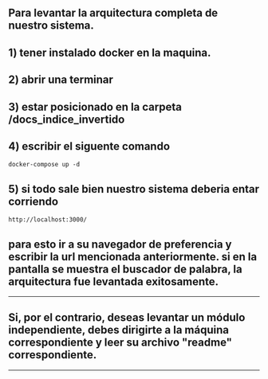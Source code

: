 ## Para levantar  la arquitectura completa  de nuestro sistema. 

## 1) tener instalado  docker en la maquina. 

## 2) abrir una terminar 

## 3) estar posicionado en la carpeta /docs_indice_invertido


## 4)  escribir el siguente comando  

    docker-compose up -d 

## 5) si todo sale bien nuestro sistema deberia entar corriendo 

    http://localhost:3000/


## para esto ir a su  navegador de preferencia y  escribir  la url mencionada anteriormente. si en la pantalla se muestra el buscador de palabra, la arquitectura fue levantada exitosamente.
-------------------------------------------------------------------------------------------------------------------------------

## Si, por el contrario, deseas levantar un módulo independiente, debes dirigirte a la máquina correspondiente y leer su archivo "readme" correspondiente. 

-------------------------------------------------------------------------------------------------------------------------------



